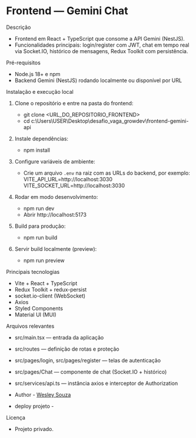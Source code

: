 # Frontend — Gemini Chat

Descrição

- Frontend em React + TypeScript que consome a API Gemini (NestJS).
- Funcionalidades principais: login/register com JWT, chat em tempo real via Socket.IO, histórico de mensagens, Redux Toolkit com persistência.

Pré-requisitos

- Node.js 18+ e npm
- Backend Gemini (NestJS) rodando localmente ou disponível por URL

Instalação e execução local

1. Clone o repositório e entre na pasta do frontend:

   - git clone <URL_DO_REPOSITORIO_FRONTEND>
   - cd c:\Users\USER\Desktop\desafio_vaga_growdev\frontend-gemini-api

2. Instale dependências:

   - npm install

3. Configure variáveis de ambiente:

   - Crie um arquivo `.env` na raiz com as URLs do backend, por exemplo:
     VITE_API_URL=http://localhost:3030
     VITE_SOCKET_URL=http://localhost:3030

4. Rodar em modo desenvolvimento:

   - npm run dev
   - Abrir http://localhost:5173

5. Build para produção:

   - npm run build

6. Servir build localmente (preview):
   - npm run preview

Principais tecnologias

- Vite + React + TypeScript
- Redux Toolkit + redux-persist
- socket.io-client (WebSocket)
- Axios
- Styled Components
- Material UI (MUI)

Arquivos relevantes

- src/main.tsx — entrada da aplicação
- src/routes — definição de rotas e proteção
- src/pages/login, src/pages/register — telas de autenticação
- src/pages/Chat — componente de chat (Socket.IO + histórico)
- src/services/api.ts — instância axios e interceptor de Authorization

- Author - [Wesley Souza](https://www.linkedin.com/in/wesley-souza-/)

- deploy projeto - [](https://app-mentorize-three.vercel.app/)

Licença

- Projeto privado.
